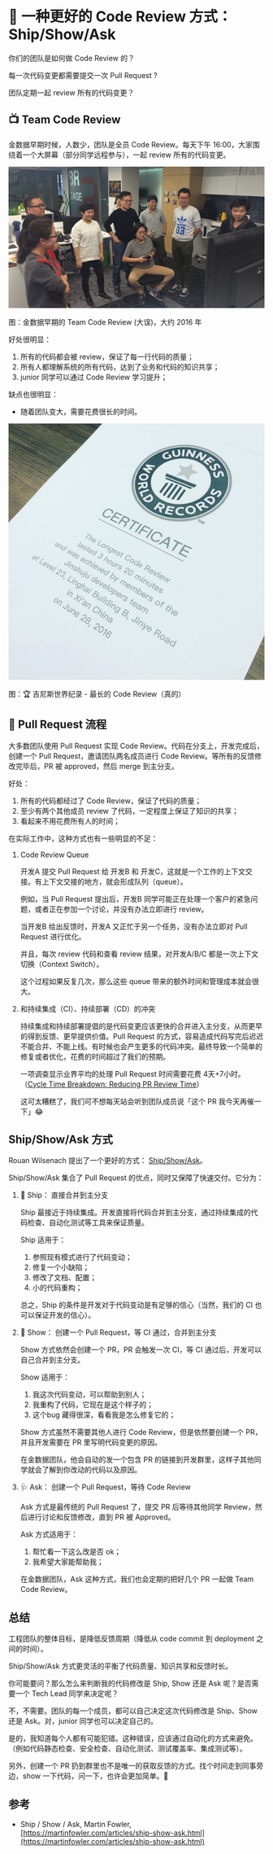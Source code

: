 # 🚀 一种更好的 Code Review 方式：Ship/Show/Ask

你们的团队是如何做 Code Review 的？

每一次代码变更都需要提交一次 Pull Request ?

团队定期一起 review 所有的代码变更？

## 📺 Team Code Review

金数据早期时候，人数少，团队是全员 Code Review。每天下午 16:00，大家围绕着一个大屏幕（部分同学远程参与），一起 review 所有的代码变更。

[![Team Code Review](../../images/posts/2022/0301/team_code_review_small.jpeg)](../../images/posts/2022/0301/team_code_review.jpeg)

图：金数据早期的 Team Code Review (大误)，大约 2016 年

好处很明显：

1. 所有的代码都会被 review，保证了每一行代码的质量；
2. 所有人都理解系统的所有代码，达到了业务和代码的知识共享；
3. junior 同学可以通过 Code Review 学习提升；

缺点也很明显：

* 随着团队变大，需要花费很长的时间。

[![Guinness World Record](../../images/posts/2022/0301/guinness_world_record_small.jpeg)](../../images/posts/2022/0301/guinness_world_record.jpeg)

图：🏆 吉尼斯世界纪录 - 最长的 Code Review（真的）

## 📜 Pull Request 流程

大多数团队使用 Pull Request 实现 Code Review。代码在分支上，开发完成后，创建一个 Pull Request，邀请团队两名成员进行 Code Review。等所有的反馈修改完毕后，PR 被 approved，然后 merge 到主分支。

好处：

1. 所有的代码都经过了 Code Review，保证了代码的质量；
2. 至少有两个其他成员 review 了代码，一定程度上保证了知识的共享；
3. 看起来不用花费所有人的时间；

在实际工作中，这种方式也有一些明显的不足：

1. Code Review Queue

    开发A 提交 Pull Request 给 开发B 和 开发C，这就是一个工作的上下文交接。有上下文交接的地方，就会形成队列（queue）。

    例如，当 Pull Request 提出后，开发B 同学可能正在处理一个客户的紧急问题，或者正在参加一个讨论，并没有办法立即进行 review。

    当开发B 给出反馈时，开发A 又正忙于另一个任务，没有办法立即对 Pull Request 进行优化。

    并且，每次 review 代码和查看 review 结果，对开发A/B/C 都是一次上下文切换（Context Switch）。

    这个过程如果反复几次，那么这些 queue 带来的额外时间和管理成本就会很大。

2. 和持续集成（CI）、持续部署（CD）的冲突

    持续集成和持续部署提倡的是代码变更应该更快的合并进入主分支，从而更早的得到反馈、更早提供价值。Pull Request 的方式，容易造成代码写完后迟迟不能合并、不能上线。有时候也会产生更多的代码冲突。最终导致一个简单的修复或者优化，花费的时间超过了我们的预期。

    一项调查显示业界平均的处理 Pull Request 时间需要花费 4天+7小时。（[Cycle Time Breakdown: Reducing PR Review Time](https://linearb.io/blog/the-pull-request-paradox-merge-faster-by-promoting-your-pr)）

    这可太糟糕了，我们可不想每天站会听到团队成员说「这个 PR 我今天再催一下」😂

## Ship/Show/Ask 方式

Rouan Wilsenach 提出了一个更好的方式： [Ship/Show/Ask](https://martinfowler.com/articles/ship-show-ask.html)。

Ship/Show/Ask 集合了 Pull Request 的优点，同时又保障了快速交付。它分为：

1. 🚀 Ship： 直接合并到主分支

    Ship 最接近于持续集成。开发直接将代码合并到主分支，通过持续集成的代码检查、自动化测试等工具来保证质量。

    Ship 适用于：

    1. 参照现有模式进行了代码变动；
    2. 修复一个小缺陷；
    3. 修改了文档、配置；
    4. 小的代码重构；

    总之，Ship 的条件是开发对于代码变动是有足够的信心（当然，我们的 CI 也可以保证开发的信心）。

2. 🎊 Show： 创建一个 Pull Request，等 CI 通过，合并到主分支

    Show 方式依然会创建一个 PR，PR 会触发一次 CI，等 CI 通过后，开发可以自己合并到主分支。

    Show 适用于：

    1. 我这次代码变动，可以帮助到别人；
    2. 我重构了代码，它现在是这个样子的；
    3. 这个bug 藏得很深，看看我是怎么修复它的；

    Show 方式虽然不需要其他人进行 Code Review，但是依然要创建一个 PR，并且开发需要在 PR 里写明代码变更的原因。

    在金数据团队，他会自动的发一个包含 PR 的链接到开发群里，这样子其他同学就会了解到你改动的代码以及原因。

3. 🩺 Ask： 创建一个 Pull Request，等待 Code Review

    Ask 方式是最传统的 Pull Request 了，提交 PR 后等待其他同学 Review，然后进行讨论和反馈修改，直到 PR 被 Approved。

    Ask 方式适用于：

    1. 帮忙看一下这么改是否 ok；
    2. 我希望大家能帮助我；

    在金数据团队，Ask 这种方式，我们也会定期的把好几个 PR 一起做 Team Code Review。

## 总结

工程团队的整体目标，是降低反馈周期（降低从 code commit 到 deployment 之间的时间）。

Ship/Show/Ask 方式更灵活的平衡了代码质量、知识共享和反馈时长。

你可能要问？那么怎么来判断我的代码修改是 Ship, Show 还是 Ask 呢？是否需要一个 Tech Lead 同学来决定呢？

不，不需要。团队的每一个成员，都可以自己决定这次代码修改是 Ship、Show 还是 Ask。对，junior 同学也可以决定自己的。

是的，我知道每个人都有可能犯错。这种错误，应该通过自动化的方式来避免。（例如代码静态检查、安全检查、自动化测试、测试覆盖率、集成测试等）。

另外，创建一个 PR 扔到群里也不是唯一的获取反馈的方式。找个时间走到同事旁边，show 一下代码，问一下，也许会更加简单。👋

## 参考

* Ship / Show / Ask, Martin Fowler, [https://martinfowler.com/articles/ship-show-ask.html](https://martinfowler.com/articles/ship-show-ask.html)
